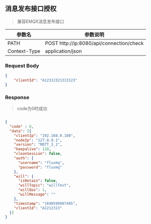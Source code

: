 ## 消息发布接口授权

> 兼容EMQX消息发布接口

| **参数名**      | **参数说明**                              |
|--------------|---------------------------------------|
| PATH         | POST  http://ip:8080/api/connection/check |
| Context-Type | application/json                      |

### Request Body

```json  
{                   
	"clientId": "A12312321313123"
}
 ```

### Response

> code为0时成功

```json

{
  "code" : 0,
  "data": [{
    "clientIp": "192.168.0.100",
    "nodeIp": "127.0.0.1",
    "version": "MQTT_3_1",
    "keepalive": 120,
    "cleanSession": false,
    "auth": {
      "username": "fluxmq",
      "password": "fluxmq"
    },
    "will": {
      "isRetain": false,
      "willTopic": "willTest",
      "willQos": 1,
      "willMessage": ""
    },
    "timestamp": "1690599987495",
    "clientId": "A1212313"
  }]
}

```

